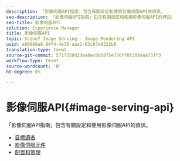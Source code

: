```yaml
---
description: 「影像伺服API指南」包含有關設定和使用影像伺服API的資訊。
seo-description: 「影像伺服API指南」包含有關設定和使用影像伺服API的資訊。
seo-title: 影像伺服API
solution: Experience Manager
title: 影像伺服API
topic: Scene7 Image Serving - Image Rendering API
uuid: a90088a8-94f4-4e36-aaa2-03c07e8522b0
translation-type: tm+mt
source-git-commit: 5717550d2dea8ec086875e770ff8f200aaa75ff3
workflow-type: tm+mt
source-wordcount: '0'
ht-degree: 0%

---
```



# 影像伺服API{#image-serving-api}

「影像伺服API指南」包含有關設定和使用影像伺服API的資訊。

* [目標讀者](c-intended-audience.md)
* [影像伺服元件](r-components.md)
* [配置和管理](c-configuration-and-administration/c-configuration-and-administration.md)
